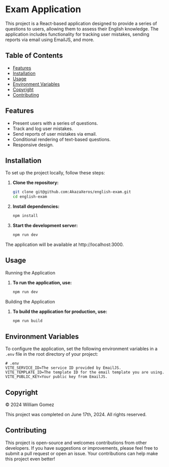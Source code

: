 # Exam Application

This project is a React-based application designed to provide a series of questions to users, allowing them to assess their English knowledge. The application includes functionality for tracking user mistakes, sending reports via email using EmailJS, and more.

## Table of Contents

- [Features](#features)
- [Installation](#installation)
- [Usage](#usage)
- [Environment Variables](#environment-variables)
- [Copyright](#copyright)
- [Contributing](#contributing)

## Features

- Present users with a series of questions.
- Track and log user mistakes.
- Send reports of user mistakes via email.
- Conditional rendering of text-based questions.
- Responsive design.

## Installation

To set up the project locally, follow these steps:

1. **Clone the repository:**

   ```bash
   git clone git@github.com:AkazaXeros/english-exam.git
   cd english-exam
   ```
2. **Install dependencies:** 

    ```bash
    npm install
    ```
3.  **Start the development server:** 

    ```bash
    npm run dev
    ```  
The application will be available at http://localhost:3000.

## Usage

Running the Application

1. **To run the application, use:**

    ```bash
    npm run dev
    ```

Building the Application

1. **To build the application for production, use:**

    ```bash
    npm run build
    ```

## Environment Variables

To configure the application, set the following environment variables in a `.env` file in the root directory of your project:

```plaintext
# .env
VITE_SERVICE_ID=The service ID provided by EmailJS.
VITE_TEMPLATE_ID=The template ID for the email template you are using.
VITE_PUBLIC_KEY=Your public key from EmailJS.
```

## Copyright

© 2024 William Gomez

This project was completed on June 17th, 2024. All rights reserved.

## Contributing

This project is open-source and welcomes contributions from other developers.
If you have suggestions or improvements, please feel free to submit a pull request or open an issue.
Your contributions can help make this project even better!